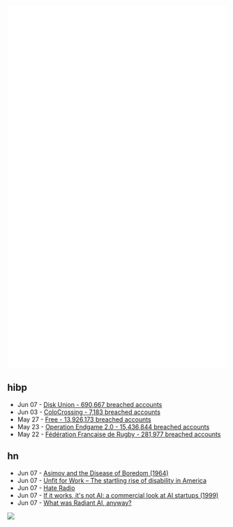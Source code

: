 ![Metrics](https://raw.githubusercontent.com/phixion/phixion/master/metrics.svg)

## hibp

<!--
for https://github.com/phixion/phixion/blob/main/.github/workflows/feeds.yml
-->
<!--START_SECTION:haveibeenpwnd-->
- Jun 07 - [Disk Union - 690,667 breached accounts](https://haveibeenpwned.com/Breach/DiskUnion)
- Jun 03 - [ColoCrossing - 7,183 breached accounts](https://haveibeenpwned.com/Breach/ColoCrossing)
- May 27 - [Free - 13,926,173 breached accounts](https://haveibeenpwned.com/Breach/FreeMobile)
- May 23 - [Operation Endgame 2.0 - 15,436,844 breached accounts](https://haveibeenpwned.com/Breach/OperationEndgame2)
- May 22 - [Fédération Francaise de Rugby - 281,977 breached accounts](https://haveibeenpwned.com/Breach/FFR)
<!--END_SECTION:haveibeenpwnd-->

## hn

<!--
for https://github.com/phixion/phixion/blob/main/.github/workflows/feeds.yml
-->
<!--START_SECTION:hn-->
- Jun 07 - [Asimov and the Disease of Boredom (1964)](https://archive.nytimes.com/www.nytimes.com/books/97/03/23/lifetimes/asi-v-fair.html)
- Jun 07 - [Unfit for Work – The startling rise of disability in America](https://apps.npr.org/unfit-for-work/)
- Jun 07 - [Hate Radio](https://rwandanstories.org/genocide/hate_radio.html)
- Jun 07 - [If it works, it's not AI: a commercial look at AI startups (1999)](https://dspace.mit.edu/handle/1721.1/80558)
- Jun 07 - [What was Radiant AI, anyway?](https://blog.paavo.me/radiant-ai/)
<!--END_SECTION:hn-->

<!--
for https://yhype.me
-->
![](https://hit.yhype.me/github/profile?user_id=13013670)

